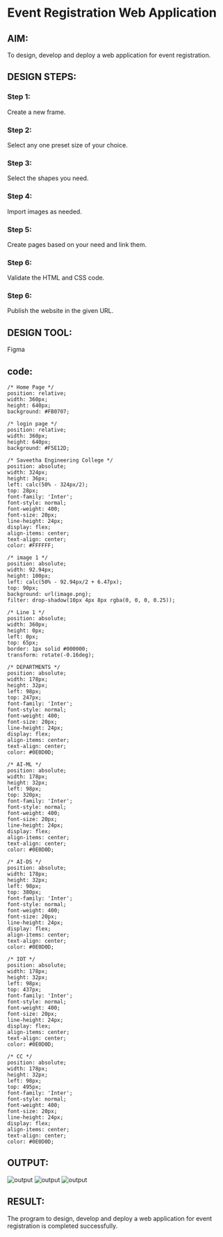 # Event Registration Web Application

## AIM:
To design, develop and deploy a web application for event registration.

## DESIGN STEPS:

### Step 1:
Create a new frame.

### Step 2:
Select any one preset size of your choice.

### Step 3:
Select the shapes you need.

### Step 4:
Import images as needed.

### Step 5:
Create pages based on your need and link them.

### Step 6:

Validate the HTML and CSS code.

### Step 6:

Publish the website in the given URL.

## DESIGN TOOL:
Figma

## code:
```
/* Home Page */
position: relative;
width: 360px;
height: 640px;
background: #FB0707;

/* login page */
position: relative;
width: 360px;
height: 640px;
background: #F5E12D;

/* Saveetha Engineering College */
position: absolute;
width: 324px;
height: 36px;
left: calc(50% - 324px/2);
top: 28px;
font-family: 'Inter';
font-style: normal;
font-weight: 400;
font-size: 20px;
line-height: 24px;
display: flex;
align-items: center;
text-align: center;
color: #FFFFFF;

/* image 1 */
position: absolute;
width: 92.94px;
height: 100px;
left: calc(50% - 92.94px/2 + 6.47px);
top: 90px;
background: url(image.png);
filter: drop-shadow(10px 4px 8px rgba(0, 0, 0, 0.25));

/* Line 1 */
position: absolute;
width: 360px;
height: 0px;
left: 0px;
top: 65px;
border: 1px solid #000000;
transform: rotate(-0.16deg);

/* DEPARTMENTS */
position: absolute;
width: 178px;
height: 32px;
left: 98px;
top: 247px;
font-family: 'Inter';
font-style: normal;
font-weight: 400;
font-size: 20px;
line-height: 24px;
display: flex;
align-items: center;
text-align: center;
color: #0E0D0D;

/* AI-ML */
position: absolute;
width: 178px;
height: 32px;
left: 98px;
top: 320px;
font-family: 'Inter';
font-style: normal;
font-weight: 400;
font-size: 20px;
line-height: 24px;
display: flex;
align-items: center;
text-align: center;
color: #0E0D0D;

/* AI-DS */
position: absolute;
width: 178px;
height: 32px;
left: 98px;
top: 380px;
font-family: 'Inter';
font-style: normal;
font-weight: 400;
font-size: 20px;
line-height: 24px;
display: flex;
align-items: center;
text-align: center;
color: #0E0D0D;

/* IOT */
position: absolute;
width: 178px;
height: 32px;
left: 98px;
top: 437px;
font-family: 'Inter';
font-style: normal;
font-weight: 400;
font-size: 20px;
line-height: 24px;
display: flex;
align-items: center;
text-align: center;
color: #0E0D0D;

/* CC */
position: absolute;
width: 178px;
height: 32px;
left: 98px;
top: 495px;
font-family: 'Inter';
font-style: normal;
font-weight: 400;
font-size: 20px;
line-height: 24px;
display: flex;
align-items: center;
text-align: center;
color: #0E0D0D;
```

## OUTPUT:
![output](./OUT-1.png)
![output](./OUT-2.png)
![output](./OUT-3.png)

## RESULT:
The program to design, develop and deploy a web application for event registration is completed successfully.